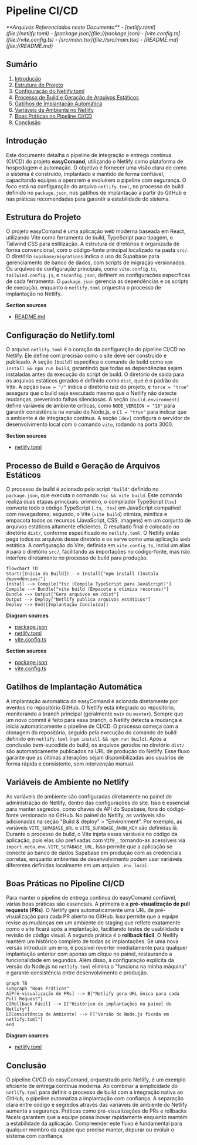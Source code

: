 # Pipeline CI/CD

<cite>
**Arquivos Referenciados neste Documento**  
- [netlify.toml](file://netlify.toml)
- [package.json](file://package.json)
- [vite.config.ts](file://vite.config.ts)
- [src/main.tsx](file://src/main.tsx)
- [README.md](file://README.md)
</cite>

## Sumário
1. [Introdução](#introdução)
2. [Estrutura do Projeto](#estrutura-do-projeto)
3. [Configuração do Netlify.toml](#configuração-do-netlifytoml)
4. [Processo de Build e Geração de Arquivos Estáticos](#processo-de-build-e-geração-de-arquivos-estáticos)
5. [Gatilhos de Implantação Automática](#gatilhos-de-implantação-automática)
6. [Variáveis de Ambiente no Netlify](#variáveis-de-ambiente-no-netlify)
7. [Boas Práticas no Pipeline CI/CD](#boas-práticas-no-pipeline-cicd)
8. [Conclusão](#conclusão)

## Introdução

Este documento detalha o pipeline de integração e entrega contínua (CI/CD) do projeto **easyComand**, utilizando o Netlify como plataforma de hospedagem e automação. O objetivo é fornecer uma visão clara de como o sistema é construído, implantado e mantido de forma confiável, capacitando equipes a operarem e evoluírem o pipeline com segurança. O foco está na configuração do arquivo `netlify.toml`, no processo de build definido no `package.json`, nos gatilhos de implantação a partir do GitHub e nas práticas recomendadas para garantir a estabilidade do sistema.

## Estrutura do Projeto

O projeto easyComand é uma aplicação web moderna baseada em React, utilizando Vite como ferramenta de build, TypeScript para tipagem, e Tailwind CSS para estilização. A estrutura de diretórios é organizada de forma convencional, com o código-fonte principal localizado na pasta `src/`. O diretório `supabase/migrations` indica o uso do Supabase para gerenciamento de banco de dados, com scripts de migração versionados. Os arquivos de configuração principais, como `vite.config.ts`, `tailwind.config.js`, e `tsconfig.json`, definem as configurações específicas de cada ferramenta. O `package.json` gerencia as dependências e os scripts de execução, enquanto o `netlify.toml` orquestra o processo de implantação no Netlify.

**Section sources**
- [README.md](file://README.md#L1-L8)

## Configuração do Netlify.toml

O arquivo `netlify.toml` é o coração da configuração do pipeline CI/CD no Netlify. Ele define com precisão como o site deve ser construído e publicado. A seção `[build]` especifica o comando de build como `npm install && npm run build`, garantindo que todas as dependências sejam instaladas antes da execução do script de build. O diretório de saída para os arquivos estáticos gerados é definido como `dist`, que é o padrão do Vite. A opção `base = "/"` indica o diretório raiz do projeto, e `force = "true"` assegura que o build seja executado mesmo que o Netlify não detecte mudanças, prevenindo falhas silenciosas. A seção `[build.environment]` define variáveis de ambiente críticas, como `NODE_VERSION = "18"` para garantir consistência na versão do Node.js, e `CI = "true"` para indicar que o ambiente é de integração contínua. A seção `[dev]` configura o servidor de desenvolvimento local com o comando `vite`, rodando na porta 3000.

**Section sources**
- [netlify.toml](file://netlify.toml#L1-L18)

## Processo de Build e Geração de Arquivos Estáticos

O processo de build é acionado pelo script `"build"` definido no `package.json`, que executa o comando `tsc && vite build`. Este comando realiza duas etapas principais: primeiro, o compilador TypeScript (`tsc`) converte todo o código TypeScript (`.ts`, `.tsx`) em JavaScript compatível com navegadores; segundo, o Vite (`vite build`) otimiza, minifica e empacota todos os recursos (JavaScript, CSS, imagens) em um conjunto de arquivos estáticos altamente eficientes. O resultado final é colocado no diretório `dist/`, conforme especificado no `netlify.toml`. O Netlify então pega todos os arquivos desse diretório e os serve como uma aplicação web estática. A configuração do Vite, definida em `vite.config.ts`, inclui um alias `@` para o diretório `src/`, facilitando as importações no código-fonte, mas não interfere diretamente no processo de build para produção.

```mermaid
flowchart TD
Start([Início do Build]) --> Install["npm install (Instala dependências)"]
Install --> Compile["tsc (Compila TypeScript para JavaScript)"]
Compile --> Bundle["vite build (Empacota e otimiza recursos)"]
Bundle --> Output["Gera arquivos em /dist"]
Output --> Deploy["Netlify publica arquivos estáticos"]
Deploy --> End([Implantação Concluída])
```

**Diagram sources**
- [package.json](file://package.json#L7-L10)
- [netlify.toml](file://netlify.toml#L2-L4)
- [vite.config.ts](file://vite.config.ts#L1-L14)

**Section sources**
- [package.json](file://package.json#L7-L10)
- [vite.config.ts](file://vite.config.ts#L1-L14)

## Gatilhos de Implantação Automática

A implantação automática do easyComand é acionada diretamente por eventos no repositório GitHub. O Netlify está integrado ao repositório, monitorando a branch principal (geralmente `main` ou `master`). Sempre que um novo commit é feito para essa branch, o Netlify detecta a mudança e inicia automaticamente o pipeline de CI/CD. O processo começa com a clonagem do repositório, seguido pela execução do comando de build definido em `netlify.toml` (`npm install && npm run build`). Após a conclusão bem-sucedida do build, os arquivos gerados no diretório `dist/` são automaticamente publicados na URL de produção do Netlify. Esse fluxo garante que as últimas alterações sejam disponibilizadas aos usuários de forma rápida e consistente, sem intervenção manual.

## Variáveis de Ambiente no Netlify

As variáveis de ambiente são configuradas diretamente no painel de administração do Netlify, dentro das configurações do site. Isso é essencial para manter segredos, como chaves de API do Supabase, fora do código-fonte versionado no GitHub. No painel do Netlify, as variáveis são adicionadas na seção "Build & deploy" > "Environment". Por exemplo, as variáveis `VITE_SUPABASE_URL` e `VITE_SUPABASE_ANON_KEY` são definidas lá. Durante o processo de build, o Vite injeta essas variáveis no código da aplicação, pois elas são prefixadas com `VITE_`, tornando-as acessíveis via `import.meta.env.VITE_SUPABASE_URL`. Isso permite que a aplicação se conecte ao banco de dados Supabase em produção com as credenciais corretas, enquanto ambientes de desenvolvimento podem usar variáveis diferentes definidas localmente em um arquivo `.env.local`.

## Boas Práticas no Pipeline CI/CD

Para manter o pipeline de entrega contínua do easyComand confiável, várias boas práticas são essenciais. A primeira é a **pré-visualização de pull requests (PRs)**. O Netlify gera automaticamente uma URL de pré-visualização para cada PR aberto no GitHub. Isso permite que a equipe revise as mudanças em um ambiente de staging que reflete exatamente como o site ficará após a implantação, facilitando testes de usabilidade e revisão de código visual. A segunda prática é o **rollback fácil**. O Netlify mantém um histórico completo de todas as implantações. Se uma nova versão introduzir um erro, é possível reverter imediatamente para qualquer implantação anterior com apenas um clique no painel, restaurando a funcionalidade em segundos. Além disso, a configuração explícita da versão do Node.js no `netlify.toml` elimina o "funciona na minha máquina" e garante consistência entre desenvolvimento e produção.

```mermaid
graph TB
subgraph "Boas Práticas"
A[Pré-visualização de PRs] --> B["Netlify gera URL única para cada Pull Request"]
C[Rollback Fácil] --> D["Histórico de implantações no painel do Netlify"]
E[Consistência de Ambiente] --> F["Versão do Node.js fixada em netlify.toml"]
end
```

**Diagram sources**
- [netlify.toml](file://netlify.toml#L10-L12)

## Conclusão

O pipeline CI/CD do easyComand, orquestrado pelo Netlify, é um exemplo eficiente de entrega contínua moderna. Ao combinar a simplicidade do `netlify.toml` para definir o processo de build com a integração nativa ao GitHub, o pipeline automatiza a implantação com confiança. A separação clara entre código e segredos através das variáveis de ambiente do Netlify aumenta a segurança. Práticas como pré-visualizações de PRs e rollbacks fáceis garantem que a equipe possa inovar rapidamente enquanto mantém a estabilidade da aplicação. Compreender este fluxo é fundamental para qualquer membro da equipe que precise manter, depurar ou evoluir o sistema com confiança.